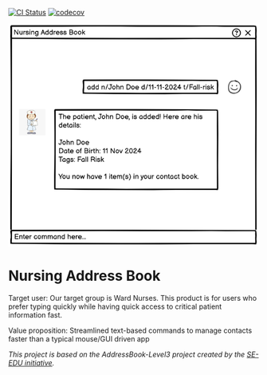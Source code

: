 [![CI Status](https://github.com/se-edu/addressbook-level3/workflows/Java%20CI/badge.svg)](https://github.com/AY2324S2-CS2103T-F10-1/tp/actions)
[![codecov](https://codecov.io/gh/se-edu/addressbook-level3/branch/master/graph/badge.svg)](https://codecov.io/gh/se-edu/addressbook-level3)

![Ui](docs/images/Ui.png)

# Nursing Address Book

Target user:
Our target group is Ward Nurses. This product is for users who prefer typing quickly while having quick access to critical patient information fast.

Value proposition:
Streamlined text-based commands to manage contacts faster than a typical mouse/GUI driven app

_This project is based on the AddressBook-Level3 project created by the [SE-EDU initiative](https://se-education.org)._
